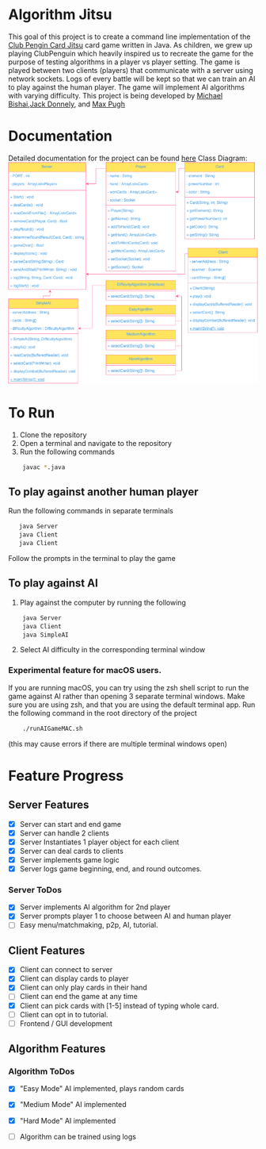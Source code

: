 # Algorithm Jitsu
This goal of this project is to create a command line implementation of the [Club Pengin Card Jitsu](https://clubpenguin.fandom.com/wiki/Card-Jitsu) card game written in Java. As children, we grew up playing ClubPenguin which heavily inspired us to recreate the game for the purpose of testing algorithms in a player vs player setting. The game is played between two clients (players) that communicate with a server using network sockets. Logs of every battle will be kept so that we can train an AI to play against the human player. The game will implement AI algorithms with varying difficulty. This project is being developed by [Michael Bishai](https://github.com/cdnmonitor),[Jack Donnely](https://github.com/LeonTheMouse), and [Max Pugh](https://github.com/mpughcs)

# Documentation
Detailed documentation for the project can be found [here](https://loud-battery-5c3.notion.site/Card-Jitsu-Automata-394c48ba19ce45ea9993e6cc75747b9c)
Class Diagram:
![Class Diagram](https://github.com/cdnmonitor/algorithm-jitsu/blob/main/ClassDiagram.png)

# To Run
1. Clone the repository
2. Open a terminal and navigate to the repository
3. Run the following commands
```bash
    javac *.java
 ```
## To play against another human player
 Run the following commands in separate terminals
 ```bash
    java Server
    java Client
    java Client
```
Follow the prompts in the terminal to play the game
## To play against AI
1. Play against the computer by running the following
```bash
    java Server
    java Client
    java SimpleAI
```
2. Select AI difficulty in the corresponding terminal window
### Experimental feature for macOS users. 
If you are running macOS, you can try using the zsh shell script to run the game against AI rather than opening 3 separate terminal windows. Make sure you are using zsh, and that you are using the default terminal app. Run the following command in the root directory of the project
```bash
    ./runAIGameMAC.sh
```
(this may cause errors if there are multiple terminal windows open)







# Feature Progress

## Server Features
- [x] Server can start and end game
- [x] Server can handle 2 clients
- [x] Server Instantiates 1 player object for each client
- [x] Server can deal cards to clients
- [x] Server implements game logic
- [x] Server logs game beginning, end, and round outcomes. 
### Server ToDos 
- [x] Server implements AI algorithm for 2nd player
- [x] Server prompts player 1 to choose between AI and human player
- [ ] Easy menu/matchmaking, p2p, AI, tutorial.

## Client Features
- [x] Client can connect to server
- [x] Client can display cards to player
- [x] Client can only play cards in their hand
- [ ] Client can end the game at any time
- [x] Client can pick cards with [1-5] instead of typing whole card.
- [ ] Client can opt in to tutorial.
- [ ] Frontend / GUI development

## Algorithm Features
### Algorithm ToDos
- [x] "Easy Mode" AI implemented, plays random cards
- [x] "Medium Mode" AI implemented
- [x] "Hard Mode" AI implemented
- [ ] Algorithm can be trained using logs



